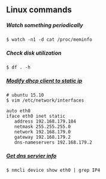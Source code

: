 Linux commands
--------------------------------------------
##### Watch something periodically

    $ watch -n1 -d cat /proc/meminfo

##### Check disk utilization

    $ df . -h

##### [Modify dhcp client to static ip](http://askubuntu.com/questions/470237/assigning-a-static-ip-to-ubuntu-server-14-04-lts)

	# ubuntu 15.10
	$ vim /etc/network/interfaces

	auto eth0
	iface eth0 inet static
	   address 192.168.179.184
	   netmask 255.255.255.0
	   network 192.168.179.0
	   gateway 192.168.179.2
	   dns-nameservers 192.168.179.2

##### [Get dns servier info](http://askubuntu.com/questions/191563/how-to-view-the-dns-address-assigned-by-dhcp)

	$ nmcli device show eth0 | grep IP4
	
